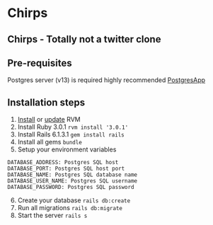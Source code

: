 # Chirps
## Chirps - Totally not a twitter clone

## Pre-requisites
Postgres server (v13) is required  highly recommended [PostgresApp](https://postgresapp.com/)

## Installation steps

1. [Install](https://rvm.io/rvm/install) or [update](https://rvm.io/rvm/upgrading) RVM  
2. Install Ruby 3.0.1
    `rvm install '3.0.1'`
3. Install Rails 6.1.3.1
    `gem install rails`
4. Install all gems
    `bundle`
5. Setup your environment variables
  ```
  DATABASE_ADDRESS: Postgres SQL host
  DATABASE_PORT: Postgres SQL host port
  DATABASE_NAME: Postgres SQL database name
  DATABASE_USER_NAME: Postgres SQL username
  DATABASE_PASSWORD: Postgres SQL password
  ```
6. Create your database
    `rails db:create`
7. Run all migrations
    `rails db:migrate`
8. Start the server
    `rails s`